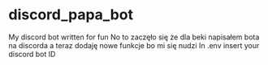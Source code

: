 # discord_papa_bot
My discord bot written for fun
No to zaczęło się że dla beki napisałem bota na discorda a teraz dodaję nowe funkcje bo mi się nudzi
In .env insert your discord bot ID
